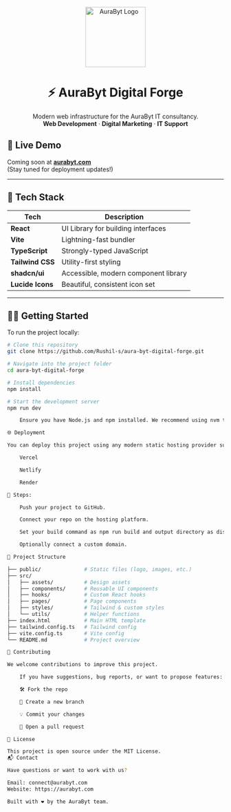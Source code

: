 <p align="center">
  <img src="https://github.com/Rushil-s/aura-byt-digital-forge/raw/main/public/assets/AuraByteLogo.png" alt="AuraByt Logo" width="140" />
</p>

<h1 align="center">⚡ AuraByt Digital Forge</h1>

<p align="center">
  Modern web infrastructure for the AuraByt IT consultancy.
  <br />
  <strong>Web Development</strong> · <strong>Digital Marketing</strong> · <strong>IT Support</strong>
</p>

## 📌 Live Demo

Coming soon at **[aurabyt.com](https://aurabyt.com)**  
(Stay tuned for deployment updates!)

---

## 🚀 Tech Stack

| Tech             | Description                          |
|------------------|--------------------------------------|
| **React**        | UI Library for building interfaces   |
| **Vite**         | Lightning-fast bundler               |
| **TypeScript**   | Strongly-typed JavaScript            |
| **Tailwind CSS** | Utility-first styling                |
| **shadcn/ui**    | Accessible, modern component library |
| **Lucide Icons** | Beautiful, consistent icon set       |

---

## 🧑‍💻 Getting Started

To run the project locally:

```bash
# Clone this repository
git clone https://github.com/Rushil-s/aura-byt-digital-forge.git

# Navigate into the project folder
cd aura-byt-digital-forge

# Install dependencies
npm install

# Start the development server
npm run dev

    Ensure you have Node.js and npm installed. We recommend using nvm to manage Node versions.

🌐 Deployment

You can deploy this project using any modern static hosting provider such as:

    Vercel

    Netlify

    Render

🔗 Steps:

    Push your project to GitHub.

    Connect your repo on the hosting platform.

    Set your build command as npm run build and output directory as dist.

    Optionally connect a custom domain.

📁 Project Structure

├── public/              # Static files (logo, images, etc.)
├── src/
│   ├── assets/          # Design assets
│   ├── components/      # Reusable UI components
│   ├── hooks/           # Custom React hooks
│   ├── pages/           # Page components
│   ├── styles/          # Tailwind & custom styles
│   └── utils/           # Helper functions
├── index.html           # Main HTML template
├── tailwind.config.ts   # Tailwind config
├── vite.config.ts       # Vite config
└── README.md            # Project overview

🧠 Contributing

We welcome contributions to improve this project.

    If you have suggestions, bug reports, or want to propose features:

    🛠️ Fork the repo

    🔀 Create a new branch

    💡 Commit your changes

    🚀 Open a pull request

📜 License

This project is open source under the MIT License.
📬 Contact

Have questions or want to work with us?

Email: connect@aurabyt.com
Website: https://aurabyt.com

Built with ❤️ by the AuraByt team.
